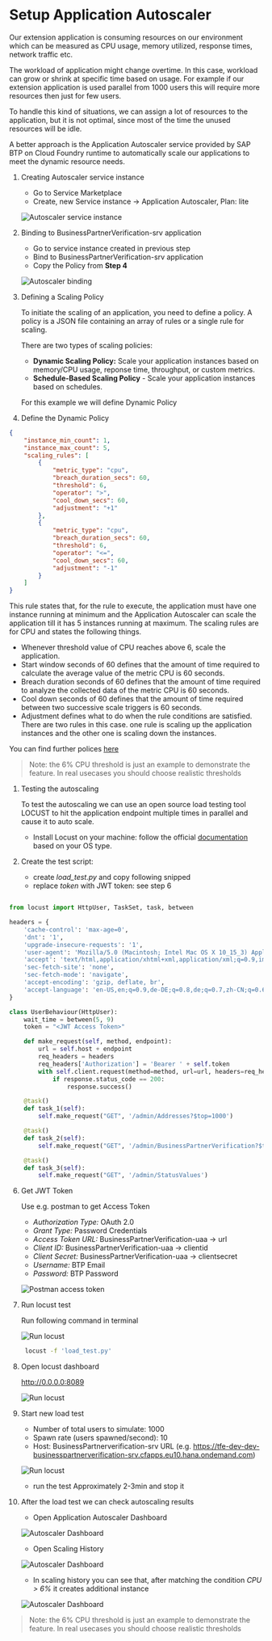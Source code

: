 # Setup Application Autoscaler

Our extension application is consuming resources on our environment which can be measured as CPU usage, memory utilized, response times, network traffic etc.

The workload of application might change overtime. In this case, workload can grow or shrink at specific time based on usage. For example if our extension application is used parallel from 1000 users this will require more resources then just for few users.

To handle this kind of situations, we can assign a lot of resources to the application, but it is not optimal, since most of the time the unused resources will be idle.

A better approach is the Application Autoscaler service provided by SAP BTP on Cloud Foundry runtime to automatically scale our applications to meet the dynamic resource needs.

1. Creating Autoscaler service instance
   - Go to Service Marketplace
   - Create, new Service instance -> Application Autoscaler, Plan: lite
  
   ![Autoscaler service instance](images/as05.png)
   
   
2. Binding to BusinessPartnerVerification-srv application
   - Go to service instance created in previous step
   - Bind to BusinessPartnerVerification-srv application
   - Copy the Policy from **Step 4**
  
   ![Autoscaler binding](images/as06.png)

3. Defining a Scaling Policy

   To initiate the scaling of an application, you need to define a policy. A policy is a JSON file containing an array of rules or a single rule for scaling. 

   There are two types of scaling policies:
    - **Dynamic Scaling Policy:** Scale your application instances based on memory/CPU usage, reponse time, throughput, or custom metrics.
    - **Schedule-Based Scaling Policy** - Scale your application instances based on schedules.

    For this example we will define Dynamic Policy

4. Define the Dynamic Policy

```json
{
	"instance_min_count": 1,
	"instance_max_count": 5,
	"scaling_rules": [
		{
			"metric_type": "cpu",
			"breach_duration_secs": 60,
			"threshold": 6,
			"operator": ">",
			"cool_down_secs": 60,
			"adjustment": "+1"
		},
		{
			"metric_type": "cpu",
			"breach_duration_secs": 60,
			"threshold": 6,
			"operator": "<=",
			"cool_down_secs": 60,
			"adjustment": "-1"
		}
	]
}
```

This rule states that, for the rule to execute, the application must have one instance running at minimum and the Application Autoscaler can scale the application till it has 5 instances running at maximum. The scaling rules are for CPU and states the following things.

- Whenever threshold value of CPU reaches above 6, scale the application.
- Start window seconds of 60 defines that the amount of time required to calculate the average value of the metric CPU is 60 seconds.
- Breach duration seconds of 60 defines that the amount of time required to analyze the collected data of the metric CPU is 60 seconds.
- Cool down seconds of 60 defines that the amount of time required between two successive scale triggers is 60 seconds.
- Adjustment defines what to do when the rule conditions are satisfied. There are two rules in this case. one rule is scaling up the application instances and the other one is scaling down the instances.

You can find further polices [here](https://help.sap.com/viewer/7472b7d13d5d4862b2b06a730a2df086/Cloud/en-US/e6927e5af85e45f4a8a056c8662fa784.html)

>Note: the 6% CPU threshold is just an example to demonstrate the feature. In real usecases you should choose realistic thresholds

1. Testing the autoscaling
   
   To test the autoscaling we can use an open source load testing tool LOCUST to hit the application endpoint multiple times in parallel and cause it to auto scale.

   - Install Locust on your machine: follow the official [documentation](https://docs.locust.io/en/stable/installation.html) based on your OS type.
   
2. Create the test script:

   - create *load_test.py* and copy following snipped
   - replace *token* with JWT token: see step 6
   
```py

from locust import HttpUser, TaskSet, task, between

headers = {
    'cache-control': 'max-age=0',
    'dnt': '1',
    'upgrade-insecure-requests': '1',
    'user-agent': 'Mozilla/5.0 (Macintosh; Intel Mac OS X 10_15_3) AppleWebKit/537.36 (KHTML, like Gecko) Chrome/79.0.3945.130 Safari/537.36',
    'accept': 'text/html,application/xhtml+xml,application/xml;q=0.9,image/webp,image/apng,*/*;q=0.8,application/signed-exchange;v=b3;q=0.9',
    'sec-fetch-site': 'none',
    'sec-fetch-mode': 'navigate',
    'accept-encoding': 'gzip, deflate, br',
    'accept-language': 'en-US,en;q=0.9,de-DE;q=0.8,de;q=0.7,zh-CN;q=0.6,zh;q=0.5',
}

class UserBehaviour(HttpUser):
    wait_time = between(5, 9)
    token = "<JWT Access Token>"

    def make_request(self, method, endpoint):
        url = self.host + endpoint
        req_headers = headers
        req_headers['Authorization'] = 'Bearer ' + self.token
        with self.client.request(method=method, url=url, headers=req_headers, catch_response=True) as response:
            if response.status_code == 200:
                response.success()

    @task()
    def task_1(self):
        self.make_request("GET", '/admin/Addresses?$top=1000')

    @task()
    def task_2(self):
        self.make_request("GET", '/admin/BusinessPartnerVerification?$top=1000')

    @task()
    def task_3(self):
        self.make_request("GET", '/admin/StatusValues')


```

6. Get JWT Token
   
   Use e.g. postman to get Access Token
   
   - *Authorization Type:* OAuth 2.0
   - *Grant Type:* Password Credentials
   - *Access Token URL:* BusinessPartnerVerification-uaa -> url
   - *Client ID:* BusinessPartnerVerification-uaa -> clientid
   - *Client Secret:* BusinessPartnerVerification-uaa -> clientsecret
   - *Username:* BTP Email
   - *Password:* BTP Password

    ![Postman access token](images/as01.png)

7. Run locust test
   
   Run following command in terminal 

   ![Run locust](images/as02.png)

    ```bash
     locust -f 'load_test.py'
    ```

8. Open locust dashboard
   
   http://0.0.0.0:8089

   ![Run locust](images/as03.png)

9. Start new load test
    - Number of total users to simulate: 1000
    - Spawn rate (users spawned/second): 10
    - Host: BusinessPartnerverification-srv URL (e.g. https://tfe-dev-dev-businesspartnerverification-srv.cfapps.eu10.hana.ondemand.com)

    ![Run locust](images/as04.png)

    - run the test Approximately 2-3min and stop it

10. After the load test we can check autoscaling results
    
    - Open Application Autoscaler Dashboard
    
     ![Autoscaler Dashboard](images/as07.png)

    - Open Scaling History
    
     ![Autoscaler Dashboard](images/as08.png)

    - In scaling history you can see that, after matching the condition *CPU > 6%* it creates additional instance
    
     ![Autoscaler Dashboard](images/as09.png)

>Note: the 6% CPU threshold is just an example to demonstrate the feature. In real usecases you should choose realistic thresholds